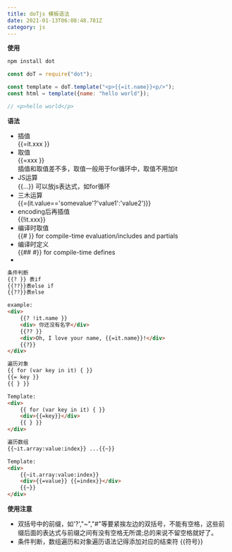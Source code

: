 ```yaml
---
title: doTjs 模板语法
date: 2021-01-13T06:08:48.781Z
category: js
---
```

<!--StartFragment-->

**使用**

```javascript
npm install dot

const doT = require("dot");

const template = doT.template("<p>{{=it.name}}<p/>");
const html = template({name: "hello world"});

// <p>hello world</p>
```

**语法**

* 插值\
  {{=it.xxx }}
* 取值\
  {{=xxx }}\
  插值和取值差不多，取值一般用于for循环中，取值不用加it
* JS运算\
  {{...}} 可以放js表达式，如for循环
* 三木运算\
  {{=(it.value=='somevalue'?'value1':'value2')}}
* encoding后再插值\
  {{!it.xxx}}
* 编译时取值\
  {{# }} for compile-time evaluation/includes and partials
* 编译时定义\
  {{## #}} for compile-time defines
*

```html
条件判断
{{? }} 表if
{{??}}表else if
{{??}}表else

example:
<div>
    {{? !it.name }}
    <div> 你还没有名字</div>
    {{?? }}
    <div>Oh, I love your name, {{=it.name}}!</div>
    {{?}}
</div>
```

```html
遍历对象
{{ for (var key in it) { }}
{{= key }}
{{ } }}

Template:
<div>
    {{ for (var key in it) { }}
    <div>{{=key}}</div>
    {{ } }}
</div>
```

```html
遍历数组
{{~it.array:value:index}} ...{{~}}

Template:
<div>
    {{~it.array:value:index}}
    <div>{{=value}} {{=index}}</div>
    {{~}}
</div>
```

**使用注意**

* 双括号中的前缀，如'?',"~","#"等要紧挨左边的双括号，不能有空格，这些前缀后面的表达式与前缀之间有没有空格无所谓;总的来说不留空格就好了。
* 条件判断，数组遍历和对象遍历语法记得添加对应的结束符 {{符号}}

<!--EndFragment-->